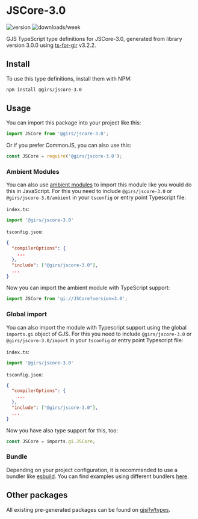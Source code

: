 
# JSCore-3.0

![version](https://img.shields.io/npm/v/@girs/jscore-3.0)
![downloads/week](https://img.shields.io/npm/dw/@girs/jscore-3.0)


GJS TypeScript type definitions for JSCore-3.0, generated from library version 3.0.0 using [ts-for-gir](https://github.com/gjsify/ts-for-gir) v3.2.2.


## Install

To use this type definitions, install them with NPM:
```bash
npm install @girs/jscore-3.0
```

## Usage

You can import this package into your project like this:
```ts
import JSCore from '@girs/jscore-3.0';
```

Or if you prefer CommonJS, you can also use this:
```ts
const JSCore = require('@girs/jscore-3.0');
```

### Ambient Modules

You can also use [ambient modules](https://github.com/gjsify/ts-for-gir/tree/main/packages/cli#ambient-modules) to import this module like you would do this in JavaScript.
For this you need to include `@girs/jscore-3.0` or `@girs/jscore-3.0/ambient` in your `tsconfig` or entry point Typescript file:

`index.ts`:
```ts
import '@girs/jscore-3.0'
```

`tsconfig.json`:
```json
{
  "compilerOptions": {
    ...
  },
  "include": ["@girs/jscore-3.0"],
  ...
}
```

Now you can import the ambient module with TypeScript support: 

```ts
import JSCore from 'gi://JSCore?version=3.0';
```

### Global import

You can also import the module with Typescript support using the global `imports.gi` object of GJS.
For this you need to include `@girs/jscore-3.0` or `@girs/jscore-3.0/import` in your `tsconfig` or entry point Typescript file:

`index.ts`:
```ts
import '@girs/jscore-3.0'
```

`tsconfig.json`:
```json
{
  "compilerOptions": {
    ...
  },
  "include": ["@girs/jscore-3.0"],
  ...
}
```

Now you have also type support for this, too:

```ts
const JSCore = imports.gi.JSCore;
```

### Bundle

Depending on your project configuration, it is recommended to use a bundler like [esbuild](https://esbuild.github.io/). You can find examples using different bundlers [here](https://github.com/gjsify/ts-for-gir/tree/main/examples).

## Other packages

All existing pre-generated packages can be found on [gjsify/types](https://github.com/gjsify/types).

